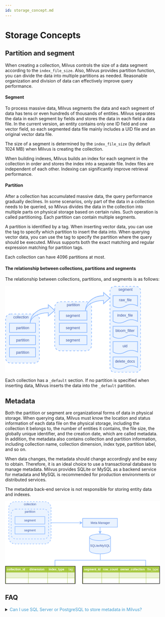 ```yaml
---
id: storage_concept.md
---
```


# Storage Concepts

## Partition and segment

When creating a collection, Milvus controls the size of a data segment according to the `index_file_size`. Also, Milvus provides partition function, you can divide the data into multiple partitions as needed. Reasonable organization and division of data can effectively improve query performance.

#### Segment

To process massive data, Milvus segments the data and each segment of data has tens or even hundreds of thousands of entities. Milvus separates the data in each segment by fields and stores the data in each field a data file. In the current version, an entity contains only one ID field and one vector field, so each segmented data file mainly includes a UID file and an original vector data file.

The size of a segment is determined by the `index_file_size` (by default 1024 MB) when Milvus is creating the collection.

When building indexes, Milvus builds an index for each segment in the collection in order and stores the index into a separate file. Index files are independent of each other. Indexing can significantly improve retrieval performance.

#### Partition

After a collection has accumulated massive data, the query performance gradually declines. In some scenarios, only part of the data in a collection needs to be queried, so Milvus divides the data in the collection into multiple parts on physical storage based on certain rules. Such operation is called partitioning. Each partition can contain multiple segments.

A partition is identified by a tag. When inserting vector data, you can use the tag to specify  which partition to insert the data into. When querying vector data, you can use the tag to specify the partition where the query should be executed. Milvus supports both the exact matching and regular expression matching for partition tags.

<div class="alert note">
Each collection can have 4096 partitions at most.
</div>


#### The relationship between collections, partitions and segments

The relationship between collections, partitions, and segments is as follows:

![file](../../../assets/storage/hierarchy.png)

<div class="alert info">
Each collection has a <code>_default</code> section. If no partition is specified when inserting data, Milvus inserts the data into the <code>_default</code> partition.
</div>


## Metadata

Both the partition or segment are organizational forms of data in physical storage. When querying data, Milvus must know the location and status information of each data file on the physical storage, including the collection it belongs to, the number of entities it contains, the file size, the globally unique identifier, and the creation date, which are called metadata. In addition, the metadata also contains collection and partition information, including collection name, collection dimension, index type, partition label, and so on. 

When data changes, the metadata should change accordingly and be easy to obtain. Therefore, it is an ideal choice to use a transactional database to manage metadata. Milvus provides SQLite or MySQL as a backend service for metadata and MySQL is recommended for production environments or distributed services.

The metadata back-end service is not responsible for storing entity data and indexes.

![meta](../../../assets/storage/meta.png)


## FAQ

<details>
<summary><font color="#3f9cd1">Can I use SQL Server or PostgreSQL to store metadata in Milvus?</font></summary>
No, we only support storing metadata using SQLite or MySQL.
</details>

